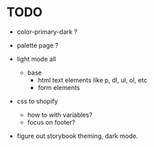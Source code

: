 # TODO 

- color-primary-dark ?
- palette page ?
- light mode all 
  - base 
    - html text elements like p, dl, ul, ol, etc 
    - form elements 
- css to shopify 
  - how to with variables?
  - focus on footer?


- figure out storybook theming, dark mode.